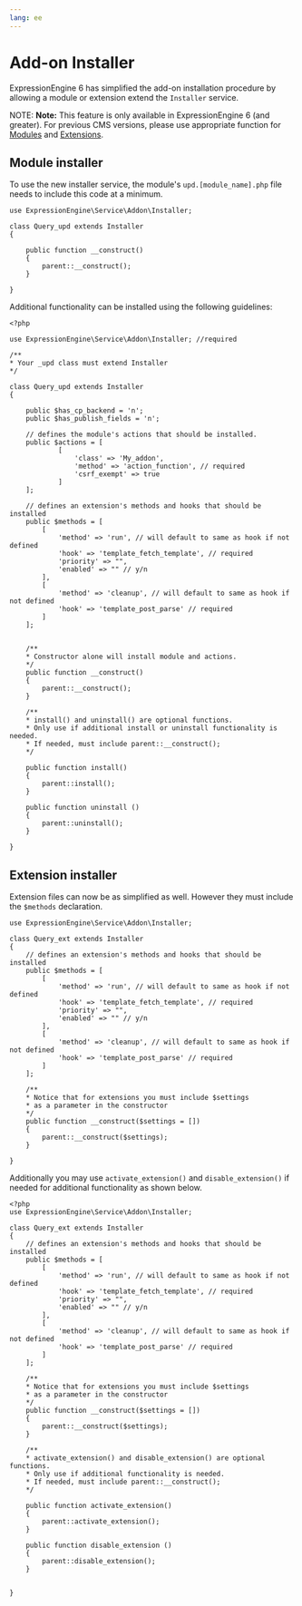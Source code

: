 ```yaml
---
lang: ee
---
```


<!--
    This source file is part of the open source project
    ExpressionEngine User Guide (https://github.com/ExpressionEngine/ExpressionEngine-User-Guide)

    @link      https://expressionengine.com/
    @copyright Copyright (c) 2003-2020, Packet Tide, LLC (https://www.packettide.com)
    @license   https://expressionengine.com/license Licensed under Apache License, Version 2.0
-->

# Add-on Installer

ExpressionEngine 6 has simplified the add-on installation procedure by allowing a module or extension extend the `Installer` service.

NOTE: **Note:** This feature is only available in ExpressionEngine 6 (and greater). For previous CMS versions, please use appropriate function for [Modules](development/modules.md#update-file-function-reference) and [Extensions](development/extensions.md#activating-and-updating).

## Module installer

To use the new installer service, the module's `upd.[module_name].php` file needs to include this code at a minimum.

    use ExpressionEngine\Service\Addon\Installer;

    class Query_upd extends Installer
    {

        public function __construct()
        {
            parent::__construct();
        }

    }

Additional functionality can be installed using the following guidelines:

    <?php

    use ExpressionEngine\Service\Addon\Installer; //required

    /**
    * Your _upd class must extend Installer
    */

    class Query_upd extends Installer
    {

        public $has_cp_backend = 'n';
        public $has_publish_fields = 'n';
        
        // defines the module's actions that should be installed.
        public $actions = [ 
                [
                    'class' => 'My_addon', 
                    'method' => 'action_function', // required
                    'csrf_exempt' => true
                ]
        ];

        // defines an extension's methods and hooks that should be installed
        public $methods = [
            [
                'method' => 'run', // will default to same as hook if not defined
                'hook' => 'template_fetch_template', // required
                'priority' => "",
                'enabled' => "" // y/n
            ],
            [
                'method' => 'cleanup', // will default to same as hook if not defined
                'hook' => 'template_post_parse' // required
            ]
        ];    


        /**
        * Constructor alone will install module and actions.
        */
        public function __construct()
        {
            parent::__construct();
        }

        /** 
        * install() and uninstall() are optional functions. 
        * Only use if additional install or uninstall functionality is needed.
        * If needed, must include parent::__construct();
        */

        public function install()
        {
            parent::install();
        }

        public function uninstall ()
        {
            parent::uninstall();
        }

    }


## Extension installer


Extension files can now be as simplified as well. However they must include the `$methods` declaration.

    use ExpressionEngine\Service\Addon\Installer;

    class Query_ext extends Installer
    {
        // defines an extension's methods and hooks that should be installed
        public $methods = [
            [
                'method' => 'run', // will default to same as hook if not defined
                'hook' => 'template_fetch_template', // required
                'priority' => "",
                'enabled' => "" // y/n
            ],
            [
                'method' => 'cleanup', // will default to same as hook if not defined
                'hook' => 'template_post_parse' // required
            ]
        ]; 

        /** 
        * Notice that for extensions you must include $settings 
        * as a parameter in the constructor
        */    
        public function __construct($settings = [])
        {
            parent::__construct($settings);
        }

    }



Additionally you may use `activate_extension()` and `disable_extension()` if needed for additional functionality as shown below.

    <?php
    use ExpressionEngine\Service\Addon\Installer;

    class Query_ext extends Installer
    {
        // defines an extension's methods and hooks that should be installed
        public $methods = [
            [
                'method' => 'run', // will default to same as hook if not defined
                'hook' => 'template_fetch_template', // required
                'priority' => "",
                'enabled' => "" // y/n
            ],
            [
                'method' => 'cleanup', // will default to same as hook if not defined
                'hook' => 'template_post_parse' // required
            ]
        ]; 

        /** 
        * Notice that for extensions you must include $settings 
        * as a parameter in the constructor
        */    
        public function __construct($settings = [])
        {
            parent::__construct($settings);
        }

        /** 
        * activate_extension() and disable_extension() are optional functions. 
        * Only use if additional functionality is needed.
        * If needed, must include parent::__construct();
        */

        public function activate_extension()
        {
            parent::activate_extension();
        }

        public function disable_extension ()
        {
            parent::disable_extension();
        }


    }

